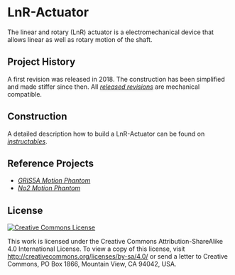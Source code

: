 # LnR-Actuator
The linear and rotary (LnR) actuator is a electromechanical device that allows linear as well as rotary motion of the shaft.

## Project History
A first revision was released in 2018. The construction has been simplified and made stiffer since then. All *[released revisions](https://github.com/mrstefangrimm/LnR-Actuator/releases)* are mechanical compatible. 

## Construction
A detailed description how to build a LnR-Actuator can be found on *[instructables](https://www.instructables.com/id/Linear-and-Rotation-Actuator/)*.

## Reference Projects
 - *[GRIS5A Motion Phantom](https://github.com/mrstefangrimm/GRIS5A)*
 - *[No2 Motion Phantom](https://github.com/mrstefangrimm/No2)*

## License
<a rel="license" href="http://creativecommons.org/licenses/by-sa/4.0/"><img alt="Creative Commons License" style="border-width:0" src="https://i.creativecommons.org/l/by-sa/4.0/88x31.png" /></a>

This work is licensed under the Creative Commons Attribution-ShareAlike 4.0 International License. To view a copy of this license, visit http://creativecommons.org/licenses/by-sa/4.0/ or send a letter to Creative Commons, PO Box 1866, Mountain View, CA 94042, USA.